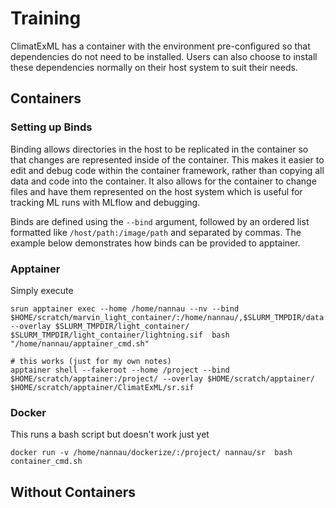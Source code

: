 # Training

ClimatExML has a container with the environment pre-configured so that dependencies do not need to be installed. Users can also choose to install these dependencies normally on their host system to suit their needs.

## Containers

### Setting up Binds

Binding allows directories in the host to be replicated in the container so that changes are represented inside of the container. This makes it easier to edit and debug code within the container framework, rather than copying all data and code into the container. It also allows for the container to change files and have them represented on the host system which is useful for tracking ML runs with MLflow and debugging.

Binds are defined using the `--bind` argument, followed by an ordered list formatted like `/host/path:/image/path` and separated by commas. The example below demonstrates how binds can be provided to apptainer.

### Apptainer

Simply execute 

```
srun apptainer exec --home /home/nannau --nv --bind $HOME/scratch/marvin_light_container/:/home/nannau/,$SLURM_TMPDIR/data:/home/nannau/data,/home/nannau/scratch/marvin_light_container/light_container/mlflow/:/home/nannau/scratch/marvin_light_container/light_container/mlflow/, --overlay $SLURM_TMPDIR/light_container/ $SLURM_TMPDIR/light_container/lightning.sif  bash "/home/nannau/apptainer_cmd.sh"
```

```
# this works (just for my own notes)
apptainer shell --fakeroot --home /project --bind $HOME/scratch/apptainer:/project/ --overlay $HOME/scratch/apptainer/ $HOME/scratch/apptainer/ClimatExML/sr.sif
```

### Docker

This runs a bash script but doesn't work just yet
```
docker run -v /home/nannau/dockerize/:/project/ nannau/sr  bash container_cmd.sh
```
## Without Containers
